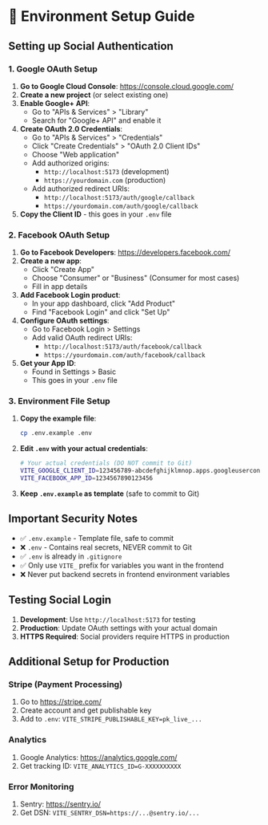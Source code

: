 # 🔐 Environment Setup Guide

## Setting up Social Authentication

### 1. Google OAuth Setup

1. **Go to Google Cloud Console**: https://console.cloud.google.com/
2. **Create a new project** (or select existing one)
3. **Enable Google+ API**:
   - Go to "APIs & Services" > "Library"
   - Search for "Google+ API" and enable it
4. **Create OAuth 2.0 Credentials**:
   - Go to "APIs & Services" > "Credentials"
   - Click "Create Credentials" > "OAuth 2.0 Client IDs"
   - Choose "Web application"
   - Add authorized origins:
     - `http://localhost:5173` (development)
     - `https://yourdomain.com` (production)
   - Add authorized redirect URIs:
     - `http://localhost:5173/auth/google/callback`
     - `https://yourdomain.com/auth/google/callback`
5. **Copy the Client ID** - this goes in your `.env` file

### 2. Facebook OAuth Setup

1. **Go to Facebook Developers**: https://developers.facebook.com/
2. **Create a new app**:
   - Click "Create App"
   - Choose "Consumer" or "Business" (Consumer for most cases)
   - Fill in app details
3. **Add Facebook Login product**:
   - In your app dashboard, click "Add Product"
   - Find "Facebook Login" and click "Set Up"
4. **Configure OAuth settings**:
   - Go to Facebook Login > Settings
   - Add valid OAuth redirect URIs:
     - `http://localhost:5173/auth/facebook/callback`
     - `https://yourdomain.com/auth/facebook/callback`
5. **Get your App ID**:
   - Found in Settings > Basic
   - This goes in your `.env` file

### 3. Environment File Setup

1. **Copy the example file**:
   ```bash
   cp .env.example .env
   ```

2. **Edit `.env` with your actual credentials**:
   ```bash
   # Your actual credentials (DO NOT commit to Git)
   VITE_GOOGLE_CLIENT_ID=123456789-abcdefghijklmnop.apps.googleusercontent.com
   VITE_FACEBOOK_APP_ID=1234567890123456
   ```

3. **Keep `.env.example` as template** (safe to commit to Git)

## Important Security Notes

- ✅ `.env.example` - Template file, safe to commit
- ❌ `.env` - Contains real secrets, NEVER commit to Git
- ✅ `.env` is already in `.gitignore`
- ✅ Only use `VITE_` prefix for variables you want in the frontend
- ❌ Never put backend secrets in frontend environment variables

## Testing Social Login

1. **Development**: Use `http://localhost:5173` for testing
2. **Production**: Update OAuth settings with your actual domain
3. **HTTPS Required**: Social providers require HTTPS in production

## Additional Setup for Production

### Stripe (Payment Processing)
1. Go to https://stripe.com/
2. Create account and get publishable key
3. Add to `.env`: `VITE_STRIPE_PUBLISHABLE_KEY=pk_live_...`

### Analytics
1. Google Analytics: https://analytics.google.com/
2. Get tracking ID: `VITE_ANALYTICS_ID=G-XXXXXXXXXX`

### Error Monitoring
1. Sentry: https://sentry.io/
2. Get DSN: `VITE_SENTRY_DSN=https://...@sentry.io/...`
